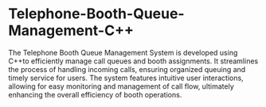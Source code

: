 # Telephone-Booth-Queue-Management-C++
The Telephone Booth Queue Management System is developed using C++to efficiently manage call queues and booth assignments. It streamlines the process of handling incoming calls, ensuring organized queuing and timely service for users. The system features intuitive user interactions, allowing for easy monitoring and management of call flow, ultimately enhancing the overall efficiency of booth operations.

